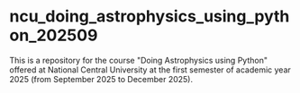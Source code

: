 # ncu_doing_astrophysics_using_python_202509
This is a repository for the course "Doing Astrophysics using Python" offered at National Central University at the first semester of academic year 2025 (from September 2025 to December 2025).

